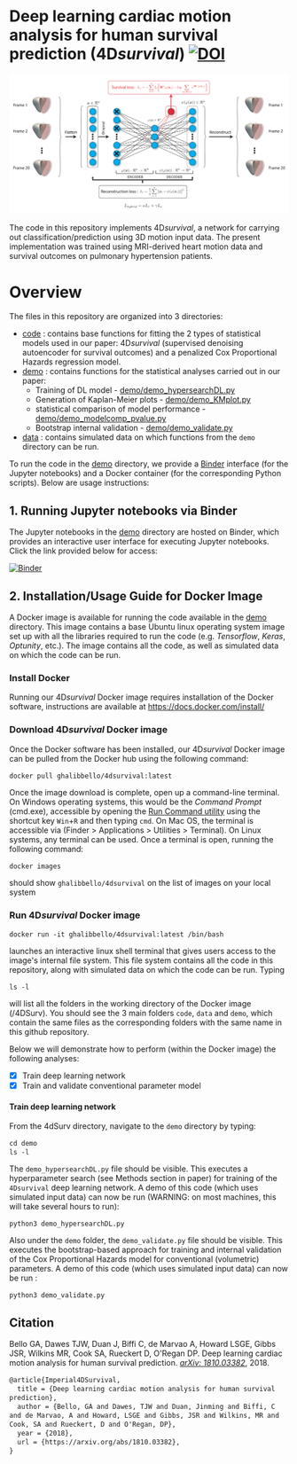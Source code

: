 # Deep learning cardiac motion analysis for human survival prediction (4D*survival*) [![DOI](https://zenodo.org/badge/DOI/10.5281/zenodo.1451540.svg)](https://doi.org/10.5281/zenodo.1451540)
![4Dsurvival Network Architecture](data/DAE3.png)

The code in this repository implements 4D*survival*, a network for carrying out classification/prediction using 3D motion input data. The present implementation was trained using MRI-derived heart motion data and survival outcomes on pulmonary hypertension patients. 

# Overview
The files in this repository are organized into 3 directories:
* [code](code) : contains base functions for fitting the 2 types of statistical models used in our paper: 4D*survival* (supervised denoising autoencoder for survival outcomes) and a penalized Cox Proportional Hazards regression model.
* [demo](demo) : contains functions for the statistical analyses carried out in our paper:
  * Training of DL model - [demo/demo_hypersearchDL.py](demo/demo_hypersearchDL.py)
  * Generation of Kaplan-Meier plots - [demo/demo_KMplot.py](demo/demo_KMplot.py)
  * statistical comparison of model performance - [demo/demo_modelcomp_pvalue.py](demo/demo_modelcomp_pvalue.py)
  * Bootstrap internal validation - [demo/demo_validate.py](demo/demo_validate.py)
* [data](data) : contains simulated data on which functions from the `demo` directory can be run.

To run the code in the [demo](demo) directory, we provide a [Binder](https://mybinder.org/) interface (for the Jupyter notebooks) and a Docker container (for the corresponding Python scripts). Below are usage instructions:

## 1. Running Jupyter notebooks via Binder

The Jupyter notebooks in the [demo](demo) directory are hosted on Binder, which provides an interactive user interface for executing Jupyter notebooks. Click the link provided below for access:

[![Binder](https://mybinder.org/badge.svg)](https://mybinder.org/v2/gh/UK-Digital-Heart-Project/4Dsurvival/master)


## 2. Installation/Usage Guide for Docker Image

A Docker image is available for running the code available in the [demo](demo) directory. This image contains a base Ubuntu linux operating system image set up with all the libraries required to run the code (e.g. *Tensorflow*, *Keras*, *Optunity*, etc.). The image contains all the code, as well as simulated data on which the code can be run. 

### Install Docker
Running our 4D*survival* Docker image requires installation of the Docker software, instructions are available at https://docs.docker.com/install/ 

### Download 4D*survival* Docker image
Once the Docker software has been installed, our 4D*survival* Docker image can be pulled from the Docker hub using the following command:
    
    docker pull ghalibbello/4dsurvival:latest

Once the image download is complete, open up a command-line terminal. On Windows operating systems, this would be the *Command Prompt* (cmd.exe), accessible by opening the [Run Command utility](https://en.wikipedia.org/wiki/Run_command) using the shortcut key `Win`+`R` and then typing `cmd`. On Mac OS, the terminal is accessible via (Finder > Applications > Utilities > Terminal). On Linux systems, any terminal can be used.
Once a terminal is open, running the following command:

    docker images

should show `ghalibbello/4dsurvival` on the list of images on your local system

### Run 4D*survival* Docker image
    
    docker run -it ghalibbello/4dsurvival:latest /bin/bash

launches an interactive linux shell terminal that gives users access to the image's internal file system. This file system contains all the code in this repository, along with simulated data on which the code can be run.
Typing 
```
ls -l
```
will list all the folders in the working directory of the Docker image (/4DSurv). You should see the 3 main folders `code`, `data` and `demo`, which contain the same files as the corresponding folders with the same name in this github repository.

Below we will demonstrate how to perform (within the Docker image) the following analyses:
- [x] Train deep learning network
- [x] Train and validate conventional parameter model

#### Train deep learning network
From the 4dSurv directory, navigate to the `demo` directory by typing:
```
cd demo
ls -l
```
The `demo_hypersearchDL.py` file should be visible. This executes a hyperparameter search (see Methods section in paper) for training of the `4Dsurvival` deep learning network. A demo of this code (which uses simulated input data) can now be run (WARNING: on most machines, this will take several hours to run):
```
python3 demo_hypersearchDL.py
```

Also under the `demo` folder, the `demo_validate.py` file should be visible. This executes the bootstrap-based approach for training and internal validation of the Cox Proportional Hazards model for conventional (volumetric) parameters. A demo of this code (which uses simulated input data) can now be run :
```
python3 demo_validate.py
```

## Citation

Bello GA,  Dawes TJW, Duan J, Biffi C, de Marvao A, Howard LSGE, Gibbs JSR, Wilkins MR, Cook SA, Rueckert D, O'Regan DP. Deep learning cardiac motion analysis for human survival prediction. [*arXiv: 1810.03382*](https://arxiv.org/abs/1810.03382), 2018.

```
@article{Imperial4DSurvival,
  title = {Deep learning cardiac motion analysis for human survival prediction},
  author = {Bello, GA and Dawes, TJW and Duan, Jinming and Biffi, C and de Marvao, A and Howard, LSGE and Gibbs, JSR and Wilkins, MR and Cook, SA and Rueckert, D and O'Regan, DP},
  year = {2018},
  url = {https://arxiv.org/abs/1810.03382},
}
```



 
